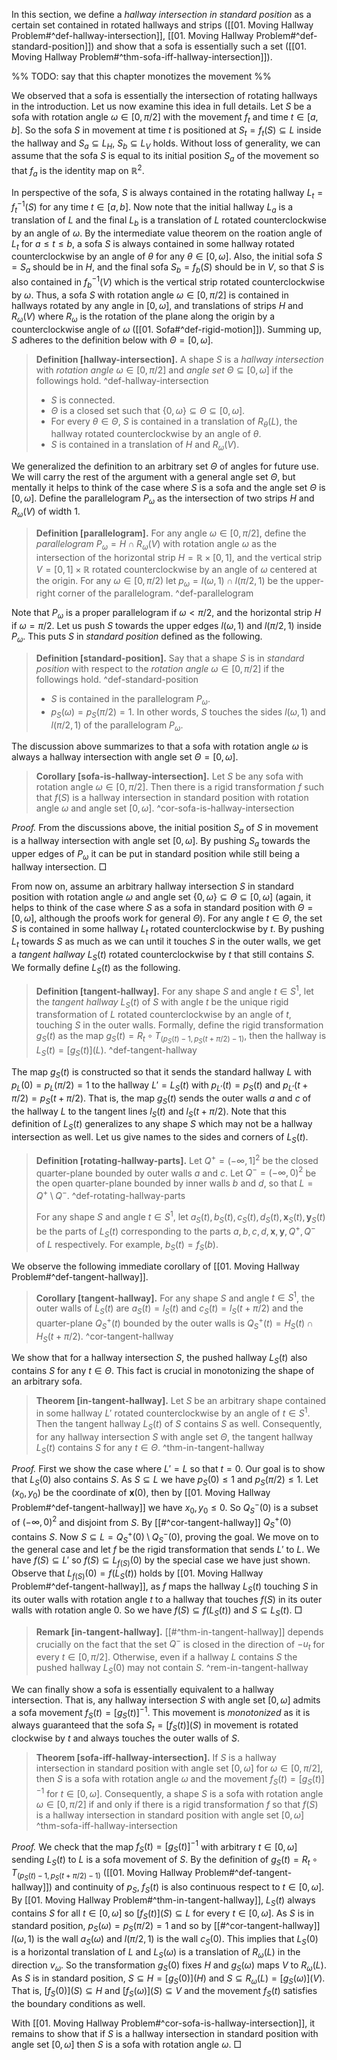 In this section, we define a _hallway intersection in standard position_ as a certain set contained in rotated hallways and strips ([[01. Moving Hallway Problem#^def-hallway-intersection]], [[01. Moving Hallway Problem#^def-standard-position]]) and show that a sofa is essentially such a set ([[01. Moving Hallway Problem#^thm-sofa-iff-hallway-intersection]]).

%% TODO: say that this chapter monotizes the movement %%

We observed that a sofa is essentially the intersection of rotating hallways in the introduction. Let us now examine this idea in full details. Let $S$ be a sofa with rotation angle $\omega \in [0, \pi/2]$ with the movement $f_t$ and time $t \in [a, b]$. So the sofa $S$ in movement at time $t$ is positioned at $S_t = f_t(S) \subseteq L$ inside the hallway and $S_a \subseteq L_H$, $S_b \subseteq L_V$ holds. Without loss of generality, we can assume that the sofa $S$ is equal to its initial position $S_a$ of the movement so that $f_a$ is the identity map on $\mathbb{R}^2$. 

In perspective of the sofa, $S$ is always contained in the rotating hallway $L_t = f_t^{-1}(S)$ for any time $t \in [a, b]$. Now note that the initial hallway $L_a$ is a translation of $L$ and the final $L_b$ is a translation of $L$ rotated counterclockwise by an angle of $\omega$. By the intermediate value theorem on the roation angle of $L_t$ for $a \leq t \leq b$, a sofa $S$ is always contained in some hallway rotated counterclockwise by an angle of $\theta$ for any $\theta \in [0, \omega]$. Also, the initial sofa $S = S_a$ should be in $H$, and the final sofa $S_b = f_b(S)$ should be in $V$, so that $S$ is also contained in $f_b^{-1}(V)$ which is the vertical strip rotated counterclockwise by $\omega$. Thus, a sofa $S$ with rotation angle $\omega \in [0, \pi/2]$ is contained in hallways rotated by any angle in $[0, \omega]$, and translations of strips $H$ and $R_\omega(V)$ where $R_\omega$ is the rotation of the plane along the origin by a counterclockwise angle of $\omega$ ([[01. Sofa#^def-rigid-motion]]). Summing up, $S$ adheres to the definition below with $\Theta = [0, \omega]$.

> __Definition [hallway-intersection].__ A shape $S$ is a _hallway intersection_ with _rotation angle_ $\omega \in [0, \pi/2]$ and _angle set_ $\Theta \subseteq \left[ 0, \omega \right]$ if the followings hold.
> ^def-hallway-intersection
> 
> - $S$ is connected.
> - $\Theta$ is a closed set such that $\left\{ 0, \omega \right\} \subseteq \Theta \subseteq [0, \omega]$.
> - For every $\theta \in \Theta$, $S$ is contained in a translation of $R_\theta(L)$, the hallway rotated counterclockwise by an angle of $\theta$.
> - $S$ is contained in a translation of $H$ and $R_\omega(V)$.

We generalized the definition to an arbitrary set $\Theta$ of angles for future use. We will carry the rest of the argument with a general angle set $\Theta$, but mentally it helps to think of the case where $S$ is a sofa and the angle set $\Theta$ is $[0, \omega]$. Define the parallelogram $P_\omega$ as the intersection of two strips $H$ and $R_\omega(V)$ of width 1.

> __Definition [parallelogram].__ For any angle $\omega \in [0, \pi/2]$, define the _parallelogram_ $P_\omega = H \cap R_\omega(V)$ with rotation angle $\omega$ as the intersection of the horizontal strip $H = \mathbb{R} \times [0, 1]$, and the vertical strip $V = [0, 1] \times \mathbb{R}$ rotated counterclockwise by an angle of $\omega$ centered at the origin. For any $\omega \in [0, \pi/2)$ let $p_{\omega} = l(\omega, 1) \cap l(\pi/2, 1)$ be the upper-right corner of the parallelogram. ^def-parallelogram

Note that $P_\omega$ is a proper parallelogram if $\omega < \pi/2$, and the horizontal strip $H$ if $\omega = \pi/2$. Let us push $S$ towards the upper edges $l(\omega, 1)$ and $l(\pi/2, 1)$ inside $P_\omega$. This puts $S$ in _standard position_ defined as the following.

> __Definition [standard-position].__ Say that a shape $S$ is in _standard position_ with respect to the _rotation angle_ $\omega \in [0, \pi/2]$ if the followings hold. ^def-standard-position
> 
> - $S$ is contained in the parallelogram $P_{\omega}$.
> - $p_{S}(\omega)=p_S(\pi/2)=1$. In other words, $S$ touches the sides $l(\omega, 1)$ and $l(\pi/2, 1)$ of the parallelogram $P_\omega$.

The discussion above summarizes to that a sofa with rotation angle $\omega$ is always a hallway intersection with angle set $\Theta = [0, \omega]$.

> __Corollary [sofa-is-hallway-intersection].__ Let $S$ be any sofa with rotation angle $\omega \in [0, \pi/2]$. Then there is a rigid transformation $f$ such that $f(S)$ is a hallway intersection in standard position with rotation angle $\omega$ and angle set $[0, \omega]$. ^cor-sofa-is-hallway-intersection

_Proof._ From the discussions above, the initial position $S_a$ of $S$ in movement is a hallway intersection with angle set $[0, \omega]$. By pushing $S_a$ towards the upper edges of $P_\omega$ it can be put in standard position while still being a hallway intersection. □

From now on, assume an arbitrary hallway intersection $S$ in standard position with rotation angle $\omega$ and angle set $\left\{ 0, \omega \right\} \subseteq \Theta \subseteq [0, \omega]$ (again, it helps to think of the case where $S$ as a sofa in standard position with $\Theta = [0, \omega]$, although the proofs work for general $\Theta$). For any angle $t \in \Theta$, the set $S$ is contained in some hallway $L_t$ rotated counterclockwise by $t$. By pushing $L_t$ towards $S$ as much as we can until it touches $S$ in the outer walls, we get a _tangent hallway_ $L_S(t)$ rotated counterclockwise by $t$ that still contains $S$. We formally define $L_S(t)$ as the following.

> __Definition [tangent-hallway].__ For any shape $S$ and angle $t \in S^1$, let the _tangent hallway_ $L_S(t)$ of $S$ with angle $t$ be the unique rigid transformation of $L$ rotated counterclockwise by an angle of $t$, touching $S$ in the outer walls. Formally, define the rigid transformation $g_S(t)$ as the map $g_S (t) = R_t \circ T_{\left( p_S(t) - 1, p_S(t + \pi/2) - 1 \right)}$, then the hallway is $L_S(t) = [g_S(t)](L)$. ^def-tangent-hallway

The map $g_S(t)$ is constructed so that it sends the standard hallway $L$ with $p_L(0) = p_L(\pi/2) = 1$ to the hallway $L' = L_S(t)$ with $p_{L'}(t) = p_{S}(t)$ and $p_{L'}(t + \pi/2) = p_{S}(t + \pi/2)$. That is, the map $g_S(t)$ sends the outer walls $a$ and $c$ of the hallway $L$ to the tangent lines $l_S(t)$ and $l_{S}(t + \pi/2)$. Note that this definition of $L_S(t)$ generalizes to any shape $S$ which may not be a hallway intersection as well. Let us give names to the sides and corners of $L_S(t)$.

> __Definition [rotating-hallway-parts].__ Let $Q^+ = (-\infty, 1]^2$ be the closed quarter-plane bounded by outer walls $a$ and $c$. Let $Q^- = (-\infty, 0)^2$ be the open quarter-plane bounded by inner walls $b$ and $d$, so that $L = Q^+ \setminus Q^-$. ^def-rotating-hallway-parts
> 
> For any shape $S$ and angle $t \in S^1$, let $a_S(t), b_S(t), c_S(t), d_S(t), \mathbf{x}_S(t), \mathbf{y}_S(t)$ be the parts of $L_S(t)$ corresponding to the parts $a, b, c, d, \mathbf{x}, \mathbf{y}, Q^+, Q^-$ of $L$ respectively. For example, $b_S(t) = f_S(b)$.

We observe the following immediate corollary of [[01. Moving Hallway Problem#^def-tangent-hallway]].

> __Corollary [tangent-hallway].__ For any shape $S$ and angle $t \in S^1$, the outer walls of $L_S(t)$ are $a_S(t) = l_S(t)$ and $c_S(t) = l_S(t + \pi/2)$ and the quarter-plane $Q^+_S(t)$ bounded by the outer walls is $Q^+_S(t) = H_S(t) \cap H_S(t + \pi/2)$. ^cor-tangent-hallway

We show that for a hallway intersection $S$, the pushed hallway $L_S(t)$ also contains $S$ for any $t \in \Theta$. This fact is crucial in monotonizing the shape of an arbitrary sofa.

> __Theorem [in-tangent-hallway].__ Let $S$ be an arbitrary shape contained in some hallway $L'$ rotated counterclockwise by an angle of $t \in S^1$. Then the tangent hallway $L_S(t)$ of $S$ contains $S$ as well. Consequently, for any hallway intersection $S$ with angle set $\Theta$, the tangent hallway $L_S(t)$ contains $S$ for any $t \in \Theta$. ^thm-in-tangent-hallway

_Proof._ First we show the case where $L' = L$ so that $t=0$. Our goal is to show that $L_S(0)$ also contains $S$. As $S \subseteq L$ we have $p_S(0) \leq 1$ and $p_S(\pi/2) \leq 1$. Let $(x_0, y_0)$ be the coordinate of $\mathbf{x}(0)$, then by [[01. Moving Hallway Problem#^def-tangent-hallway]] we have $x_0, y_0 \leq 0$. So $Q^-_S(0)$ is a subset of $(-\infty, 0)^2$ and disjoint from $S$. By [[#^cor-tangent-hallway]] $Q_S^+(0)$ contains $S$. Now $S \subseteq L = Q^+_S(0)\setminus Q^-_S(0)$, proving the goal. We move on to the general case and let $f$ be the rigid transformation that sends $L'$ to $L$. We have $f(S) \subseteq L'$ so $f(S) \subseteq L_{f(S)}(0)$ by the special case we have just shown. Observe that $L_{f(S)}(0) = f(L_S(t))$ holds by [[01. Moving Hallway Problem#^def-tangent-hallway]], as $f$ maps the hallway $L_S(t)$ touching $S$ in its outer walls with rotation angle $t$ to a hallway that touches $f(S)$ in its outer walls with rotation angle $0$. So we have $f(S) \subseteq f(L_S(t))$ and $S \subseteq L_S(t)$. □

> __Remark [in-tangent-hallway].__ [[#^thm-in-tangent-hallway]] depends crucially on the fact that the set $Q^-$ is closed in the direction of $-u_t$ for every $t \in [0, \pi/2]$. Otherwise, even if a hallway $L$ contains $S$ the pushed hallway $L_S(0)$ may not contain $S$. ^rem-in-tangent-hallway

We can finally show a sofa is essentially equivalent to a hallway intersection. That is, any hallway intersection $S$ with angle set $[0, \omega]$ admits a sofa movement $f_S(t) = [g_S(t)]^{-1}$. This movement is _monotonized_ as it is always guaranteed that the sofa $S_t = [f_S(t)](S)$ in movement is rotated clockwise by $t$ and always touches the outer walls of $S$.

> __Theorem [sofa-iff-hallway-intersection].__ If $S$ is a hallway intersection in standard position with angle set $[0, \omega]$ for $\omega \in [0, \pi/2]$, then $S$ is a sofa with rotation angle $\omega$ and the movement $f_S(t) = [g_S(t)]^{-1}$ for $t \in [0, \omega]$. Consequently, a shape $S$ is a sofa with rotation angle $\omega \in [0, \pi/2]$ if and only if there is a rigid transformation $f$ so that $f(S)$ is a hallway intersection in standard position with angle set $[0, \omega]$ ^thm-sofa-iff-hallway-intersection

_Proof._ We check that the map $f_S(t) = [g_S(t)]^{-1}$ with arbitrary $t \in [0, \omega]$ sending $L_S(t)$ to $L$ is a sofa movement of $S$. By the definition of $g_S (t) = R_t \circ T_{\left( p_S(t) - 1, p_S(t + \pi/2) - 1 \right)}$ ([[01. Moving Hallway Problem#^def-tangent-hallway]]) and continuity of $p_S$, $f_S(t)$ is also continuous respect to $t \in [0, \omega]$. By [[01. Moving Hallway Problem#^thm-in-tangent-hallway]], $L_S(t)$ always contains $S$ for all $t \in [0, \omega]$ so $[f_S(t)](S) \subseteq L$ for every $t \in [0, \omega]$. As $S$ is in standard position, $p_S(\omega) = p_S(\pi/2) = 1$ and so by [[#^cor-tangent-hallway]]  $l(\omega, 1)$ is the wall $a_S(\omega)$ and $l(\pi/2, 1)$ is the wall $c_S(0)$. This implies that $L_S(0)$ is a horizontal translation of $L$ and $L_S(\omega)$ is a translation of $R_\omega(L)$ in the direction $v_\omega$. So the transformation $g_S(0)$ fixes $H$ and $g_S(\omega)$ maps $V$ to $R_\omega(L)$. As $S$ is in standard position, $S \subseteq H = [g_S(0)](H)$ and $S \subseteq R_\omega(L) = [g_S(\omega)](V)$. That is, $[f_S(0)](S) \subseteq H$ and $[f_S(\omega)](S) \subseteq V$ and the movement $f_S(t)$ satisfies the boundary conditions as well.

With [[01. Moving Hallway Problem#^cor-sofa-is-hallway-intersection]], it remains to show that if $S$ is a hallway intersection in standard position with angle set $[0, \omega]$ then $S$ is a sofa with rotation angle $\omega$. □
